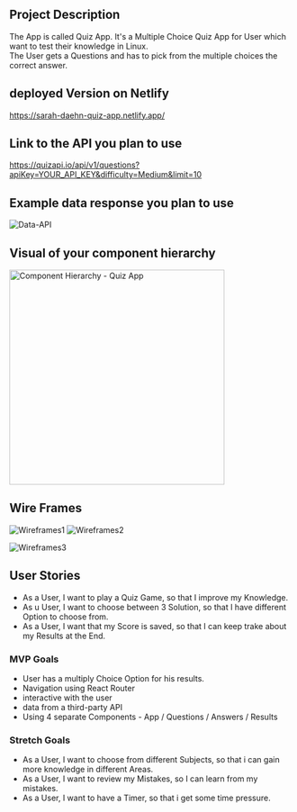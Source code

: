 ## Project Description 

The App is called Quiz App. It's a Multiple Choice Quiz App for User which want to test their knowledge in Linux.   
The User gets a Questions and has to pick from the multiple choices the correct answer. 

## deployed Version on Netlify

https://sarah-daehn-quiz-app.netlify.app/

## Link to the API you plan to use

https://quizapi.io/api/v1/questions?apiKey=YOUR_API_KEY&difficulty=Medium&limit=10

## Example data response you plan to use
![Data-API](https://media.git.generalassemb.ly/user/27602/files/099de480-9a70-11ec-9935-636fca65f144)


## Visual of your component hierarchy

<img width="382" alt="Component Hierarchy - Quiz App" src="https://media.git.generalassemb.ly/user/27602/files/71e6c900-9a64-11ec-86c5-f16aa4310870">

## Wire Frames
![Wireframes1](https://media.git.generalassemb.ly/user/27602/files/e4fb3a00-9a7a-11ec-9e67-91826bb0288b)
![Wireframes2](https://media.git.generalassemb.ly/user/27602/files/268be500-9a7b-11ec-8d1d-3a093136ce14)

![Wireframes3](https://media.git.generalassemb.ly/user/27602/files/e88ec100-9a7a-11ec-99cc-89d8e4347c0a)


## User Stories

- As a User, I want to play a Quiz Game, so that I improve my Knowledge. 
- As u User, I want to choose between 3 Solution, so that I have different Option to choose from.
- As a User, I want that my Score is saved, so that I can keep trake about my Results at the End.

### MVP Goals

- User has a multiply Choice Option for his results. 
- Navigation using React Router
- interactive with the user 
- data from a third-party  API 
- Using 4 separate Components - App / Questions / Answers / Results 


### Stretch Goals
- As a User, I want to choose from different Subjects, so that i can gain more knowledge in different Areas.
- As a User, I want to review my Mistakes, so I can learn from my mistakes.
- As a User, I want to have a Timer, so that i get some time pressure. 

